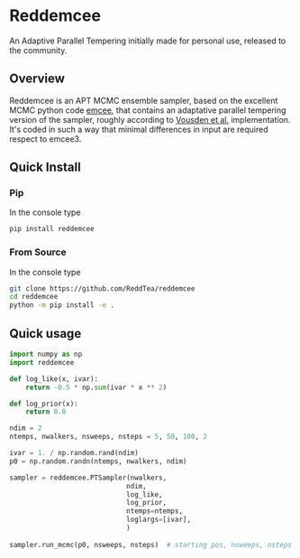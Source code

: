 # Reddemcee

An Adaptive Parallel Tempering initially made for personal use, released to the community.


## Overview
Reddemcee is an APT MCMC ensemble sampler, based on the excellent MCMC python code [emcee](https://arxiv.org/abs/1202.3665), that contains an adaptative parallel tempering version of the sampler, roughly according to [Vousden et al.](https://arxiv.org/abs/1501.05823) implementation.
It's coded in such a way that minimal differences in input are required respect to emcee3.


## Quick Install

### Pip
In the console type
```sh
pip install reddemcee
```

### From Source
In the console type
```sh
git clone https://github.com/ReddTea/reddemcee
cd reddemcee
python -m pip install -e .
```

## Quick usage
```python
import numpy as np
import reddemcee

def log_like(x, ivar):
    return -0.5 * np.sum(ivar * x ** 2)

def log_prior(x):
    return 0.0

ndim = 2
ntemps, nwalkers, nsweeps, nsteps = 5, 50, 100, 2

ivar = 1. / np.random.rand(ndim)
p0 = np.random.randn(ntemps, nwalkers, ndim)

sampler = reddemcee.PTSampler(nwalkers,
                             ndim,
                             log_like,
                             log_prior,
                             ntemps=ntemps,
                             loglargs=[ivar],
                             )
                             
sampler.run_mcmc(p0, nsweeps, nsteps)  # starting pos, nsweeps, nsteps
```